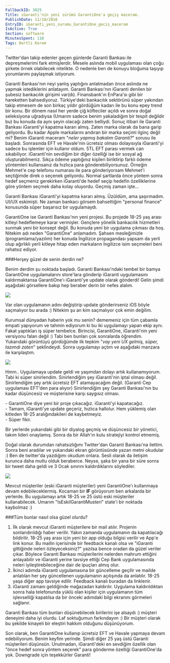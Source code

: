 ```yaml
---
FallbackID: 3025
Title: iGaranti'nin yeni sürümü GarantiOne'a geçiş maceram.
PublishDate: 11/10/2016
EntryID: iGaranti_yeni_surumu_GarantiOne_gecis_maceram
IsActive: True
Section: software
MinutesSpent: 110
Tags: Dertli Kerem
---
```

Twitter'dan takip edenler geçen günlerde Garanti Bankası ile depreşmelerimi fark etmişlerdir. Mesele aslında mobil uygulaması olan çoğu şirkete örnek olabilecek nitelikte. O nedenle ben de konuyu bloğuma taşıyıp yorumlarımı paylaşmak istiyorum.Garanti Bankası'nın neyi yanlış yaptığını anlatmadan önce aslında ne yapmak istediklerini anlatayım. Garanti Bankası'nın iGaranti denilen bir şubesiz bankacılık girişimi var(dı). Finansbank'ın EnPara'sı gibi bir hareketten bahsediyoruz. Türkiye'deki bankacılık sektörünü süper yakından takip etmesem de son birkaç yıldır gördüğüm kadarı ile bu konu epey trend bir konu. Bir dönem nasıl her yerde çiğ köfteciler açıldı ve sonra doğal seleksiyona uğradıysa (Umarım sadece benim yakaladığım bir tespit değildir bu) bu konuda da aynı şeyin olacağı zaten belliydi. Sonuç itibari ile Garanti Bankası iGaranti'yi kapatma kararı almış. Zaten marka olarak da bana garip geliyordu. Bu kadar Apple markalarını andıran bir marka seçimi ilginç değil mi? Benim iGaranti maceram "*neler yapmış bakalım Garanti?*" sorusu ile başladı. Sonrasında EFT ve Havale'nin ücretsiz olması dolayısıyla iGaranti'yi sadece bu işlemler için kullanır oldum. 5TL EFT parası vermek can sıkabiliyor. iGaranti'nin sevdiğim bir diğer özelliği ise bir sosyal ağ oluşturabilmeniz. Sıkça ödeme yaptığınız kişileri biriktirip farklı ödeme yöntemleri kullansanız da hızlıca para gönderebiliyorsunuz. Örneğin Mehmet'e cep telefonu numarası ile para gönderiyorsam Mehmet'i seçtiğimde direk o seçenek geliyordu. Normal şartlarda önce yöntem sonra hedef seçmeniz gerekirken iGaranti'de hedef seçip hedefin özelliklerine göre yöntem seçmek daha kolay oluyordu. Geçmiş zaman işte...Garanti Bankası iGaranti'yi kapatma kararı almış. Üzüldüm, ama şaşırmadım. UI/UX eskimişti. Ne zaman bankacı görsem bahsettiğim "personal finance" konusunda süper başarısız bir uygulamaydı.GarantiOne ise Garanti Bankası'nın yeni projesi. Bu projede 18-25 yaş arası kitleyi hedeflemeye karar vermişler. Gençlere yönelik bankacılık hizmetleri sunmak yeni bir konsept değil. Bu konuda yeni bir uygulama çıkması da hoş. Nitekim adı neden "GarantiOne" anlamadım. Şahsen mesleğimizle (programlama/yazılım) her konuda İngilizce propagandası yapsam da yerli olup ağırlıklı yerli kitleye hitap eden markaların İngilizce isim seçmeleri beni rahatsız ediyor.###Herşey güzel de senin derdin ne?Benim derdim şu noktada başladı. Garanti Bankası'ndaki tembel bir bamya GarantiOne uygulamalarını store'lara gönderip iGaranti uygulamasını kaldırmaktansa GarantiOne'ı iGaranti'ye update olarak gönderdi! Gelin şimdi aşağıdaki görsellere bakıp hep beraber derin bir nefes alalım.![](http://blob.daron.yondem.com/assets/3025/garanti-1.png)Var olan uygulamanın adını değiştirip update gönderirseniz iOS böyle saçmalıyor bu arada :) Nitekim şu an kim saçmalıyor çok emin değilim.Kurumsal dünyadan haberin yok mu senin? dememeniz için tüm çabamla empati yapıyorum ve tahmin ediyorum ki bu iki uygulamayı yapan ekip aynı. Fakat yaptıkları iş süper tembelce. Birincisi, GarantiOne, iGaranti'nin yeni versiyonu falan değil :) Tabi ben bunları çok sonralarda öğrendim. Yukarıdaki görüntüyü gördüğümde ilk tepkim "*vay yeni UX gelmiş, süper, lazımdı zaten*" şeklindeydi. Sonra uygulamayı açtım ve aşağıdaki manzara ile karşılaştım.![](http://blob.daron.yondem.com/assets/3025/garanti-2.png)Hmm.. Uygulamaya update geldi ve yaşımdan dolayı artık kullanamıyorum. Tabi ki süper sinirlendim. Sinirlendiğim şey iGaranti'nin iptal olması değil. Sinirlendiğim şey artık ücretsiz EFT atamayacağım değil. (Garanti Cep uygulaması EFT'den para alıyor) Sinirlendiğim şey Garanti Bankası'nın bu kadar düşüncesiz ve müşterisine karşı saygısız olması. \- GarantiOne diye yeni bir proje çıkacağız. iGaranti'yi kapatacağız.  \- Tamam, iGaranti'ye update geçeriz, hızlıca hallolur. Hem yüklemiş olan kitleden 18-25 aralığındakileri de kaybetmeyiz.  \- Süper fikir.   Bir yerlerde yukarıdaki gibi bir diyalog geçmiş ve düşüncesiz bir yönetici, takım lideri onaylamış. Sonra da bir Allah'ın kulu stratejiyi kontrol etmemiş. Doğal olarak durumdan rahatsızlığımı Twitter'dan Garanti Bankası'na ilettim. Sonra beni aradılar ve yukarıdaki ekran görüntüsünde yazan metni okudular :) Ben de twitter'da yazdığımı okudum onlara. Sesli olarak da iletişim kurunca daha mutlu olduk beraberce. Neyse, şaka bir yana bir süre sonra bir tweet daha geldi ve 3 Ocak sınırını kaldırdıklarını söylediler. ![](http://blob.daron.yondem.com/assets/3025/garanti-3.png)Mevcut müşteriler (eski iGaranti müşteriler) yeni GarantiOne'ı kullanmaya devam edebileceklermiş. Kocaman bir **IF** görüyorum ben arkalarda bir yerlerde. Bu uygulamayı artık 18-25 ve 25 üstü eski müşteriler kullanabilecek. Umarım "IsEskiIGarantiMusteri" state'i bir noktada kaybolmaz :)###Tüm bunlar nasıl olsa güzel olurdu?1. İlk olarak mevcut iGaranti müşterilere bir mail atılır. Projenin sonlandırıldığı haber verilir. Yakın zamanda uygulamanın da kapatılacağı bildirilir. 18-25 yaş arası için yeni bir app olduğu bilgisi verilir ve App'e link konur. Bu mailin içerisinde bir feedback kanalı olsa ve "iGaranti gittiğinde neleri özleyeceksiniz?" yazılsa bence oradan da güzel veriler çıkar. Böylece Garanti Bankası müşterilerini nelerden mahrum ettiğini anlayabilir ve iGaranti yerine tavsiye ettiği Cep Bank uygulamasında neleri iyileştirebileceğine dair de ipuçları almış olur.2. İkinci adımda iGaranti uygulamasına bir güncelleme geçilir ve mailde anlatılan her şey güncellenen uygulamanın açılışında da anlatılır. 18-25 yaşa diğer app tavsiye edilir. Feedback kanalı buradan da linklenir.3. iGaranti zamanı geldiğinde mağazadan kaldırılır. Uygulama kaldırıldıktan sonra hala telefonunda yüklü olan kişiler için uygulamanın tüm işlevselliği kapatılsa da bir önceki adımdaki bilgi ekranını görmeleri sağlanır. Garanti Bankası tüm bunları düşünebilecek birilerini işe alsaydı :) müşteri deneyimi daha iyi olurdu. Laf soktuğumun farkındayım :) Bir müşteri olarak bu şekilde kinayeli bir eleştiri hakkım olduğunu düşünüyorum. Son olarak, ben GarantiOne kullanıp ücretsiz EFT ve Havale yapmaya devam edebiliyorum. Benim keyfim yerinde. Şimdi diğer 25 yaş üstü Garanti müşterileri düşünsün. Unutmadan, iGaranti'deki en sevdiğim özellik olan "önce hedef sonra yöntem seçerek" para gönderme özelliği GarantiOne'da yok. Downgrade için teşekkürler Garanti!
